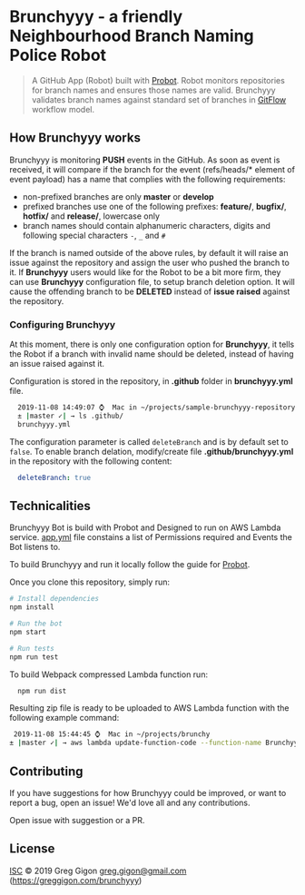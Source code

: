 # Brunchyyy - a friendly Neighbourhood Branch Naming Police Robot

> A GitHub App (Robot) built with [Probot](https://github.com/probot/probot).
> Robot monitors repositories for branch names and ensures those names are valid.
> Brunchyyy validates branch names against standard set of branches in [GitFlow](https://www.atlassian.com/git/tutorials/comparing-workflows/gitflow-workflow) workflow model.

## How Brunchyyy works

Brunchyyy is monitoring **PUSH** events in the GitHub. As soon as event is received, it will compare if the branch for the event (refs/heads/* element of event payload) has a name that complies with the following requirements:

* non-prefixed branches are only **master** or **develop**
* prefixed branches use one of the following prefixes: **feature/**, **bugfix/**, **hotfix/** and **release/**, lowercase only
* branch names should contain alphanumeric characters, digits and following special characters `-`, `_` and `#`

If the branch is named outside of the above rules, by default it will raise an issue against the repository and assign the user who pushed the branch to it.
If **Brunchyyy** users would like for the Robot to be a bit more firm, they can use **Brunchyyy** configuration file, to setup branch deletion option.
It will cause the offending branch to be **DELETED** instead of **issue raised** against the repository.

### Configuring Brunchyyy

At this moment, there is only one configuration option for **Brunchyyy**, it tells the Robot if a branch with invalid name should be deleted, instead of having an issue raised against it.

Configuration is stored in the repository, in **.github** folder in **brunchyyy.yml** file.

```bash
  2019-11-08 14:49:07 ⌚  Mac in ~/projects/sample-brunchyyy-repository
  ± |master ✓| → ls .github/
  brunchyyy.yml
```

The configuration parameter is called `deleteBranch` and is by default set to `false`.
To enable branch delation, modify/create file **.github/brunchyyy.yml** in the repository with the following content:

```yaml
  deleteBranch: true
```

## Technicalities

Brunchyyy Bot is build with Probot and Designed to run on AWS Lambda service. [app.yml](app.yml) file constains a list of Permissions required and Events the Bot listens to.

To build Brunchyyy and run it locally follow the guide for [Probot](https://probot.github.io/docs/development/).

Once you clone this repository, simply run:

```sh
# Install dependencies
npm install

# Run the bot
npm start

# Run tests
npm run test
```

To build Webpack compressed Lambda function run:

```sh
  npm run dist
```

Resulting zip file is ready to be uploaded to AWS Lambda function with the following example command:

```sh
 2019-11-08 15:44:45 ⌚  Mac in ~/projects/brunchy
± |master ✓| → aws lambda update-function-code --function-name Brunchyyy --zip-file fileb://brunchyyy.bundle.zip
```

## Contributing

If you have suggestions for how Brunchyyy could be improved, or want to report a bug, open an issue! We'd love all and any contributions.

Open issue with suggestion or a PR.

## License

[ISC](LICENSE) © 2019 Greg Gigon <greg.gigon@gmail.com> (https://greggigon.com/brunchyyy)
